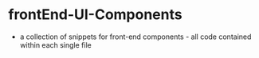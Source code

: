 # frontEnd-UI-Components 
- a collection of snippets for front-end components - all code contained within each single file
